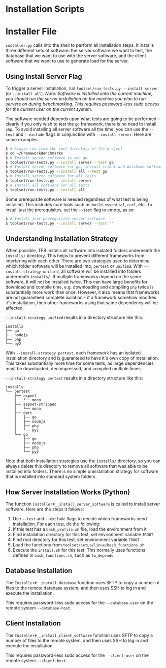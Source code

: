# Installation Scripts

# Installer File

`installer.py` calls into the shell to perform all installation steps. 
It installs three different sets of software: the server software we 
want to test, the database that we want to use with the server software, 
and the client software that we want to use to generate load for the server.

## Using Install Server Flag

To trigger a server installation, run `toolset/run-tests.py --install server` 
(or `--install all`). _Note: Software is installed onto the current machine, 
you should run the server installation on the machine you plan to run 
servers on during benchmarking. This requires password-less sudo access 
for the current user on the current system._

The software needed depends upon what tests are going to be performed--clearly
if you only wish to test the `go` framework, there is no need to install 
`php`. To avoid installing all server software all the time, you can use 
the `--test` and `--exclude` flags in conjunction with `--install server`. 
Here are some examples: 

```bash
$ # Always run from the root directory of the project
$ cd ~/FrameworkBenchmarks
$ # Install server software to run go
$ toolset/run-tests.py --install server --test go
$ # Install server software for go, install client and database software too
$ toolset/run-tests.py --install all --test go
$ # Install server software for all tests
$ toolset/run-tests.py --install server
$ # Install all software for all tests
$ toolset/run-tests.py --install all
```

Some prerequisite software is needed regardless of what test is being
installed. This includes core tools such as `build-essential`, `curl`, etc.
To install just the prerequisites, set the `--test` flag to empty, as so:

```bash
$ # Install just prerequisite server software
$ toolset/run-tests.py --install server --test ''
```

## Understanding Installation Strategy

When possible, TFB installs all software into isolated folders underneath
the `installs/` directory. This helps to prevent different frameworks from 
interfering with each other. There are two strategies used to 
determine which folder software will be installed into, `pertest` or 
`unified`. With `--install-strategy unified`, all software will be 
installed into folders underneath `installs/`. If multiple frameworks depend
on the same software, it will not be installed twice. This can have large 
benefits for download and compile time, e.g. downloading and compiling 
`php` twice is substantially more work than once. However, it also means that
frameworks are not guaranteed complete isolation - if a framework somehow 
modifies it's installation, then other frameworks using that same dependency
will be affected. 

`--install-strategy unified` results in a directory structure like this: 

```
installs
├── go
├── nodejs
├── php
└── py2
```

With `--install-strategy pertest`, each framework has an isolated installation 
directory and is guaranteed to have it's own copy of installation. This takes
substantially more time for some tests, as large dependencies must be downloaded,
decompressed, and compiled multiple times. 

`--install-strategy pertest` results in a directory structure like this: 

```
installs
└── pertest
    ├── aspnet
    │   └── mono
    ├── aspnet-stripped
    │   └── mono
    ├── dart
    │   ├── go
    │   ├── nodejs
    │   ├── php
    │   └── py2
    └── go
        ├── go
        ├── nodejs
        ├── php
        └── py2
```

Note that both installation strategies use the `installs/` directory, so 
you can always delete this directory to remove all software that was able
to be installed into folders. There is no simple uninstallation strategy for 
software that is installed into standard system folders. 

## How Server Installation Works (Python)

The function `Installer#__install_server_software` is called to install
server software. Here are the steps it follows: 

1. Use `--test` and `--exclude` flags to decide which frameworks need installation. For each test, do the following: 
2. If this test has a `bash_profile.sh` file, load the environment from it
3. Find installation directory for this test, set environment variable `IROOT`
4. Find root directory for this test, set environment variable `TROOT`
5. Load the functions from `toolset/setup/linux/bash_functions.sh`
6. Execute the `install.sh` for this test. This normally uses functions 
defined in `bash_functions.sh`, such as `fw_depends`

## Database Installation

The `Installer#__install_database` function uses SFTP to copy a number of 
files to the remote database system, and then uses SSH to log in and 
execute the installation. 

This requires password-less sudo access for the `--database-user` on the 
remote system `--database-host`. 

## Client Installation

The `Installer#__install_client_software` function uses SFTP to copy a number of 
files to the remote system, and then uses SSH to log in and 
execute the installation. 

This requires password-less sudo access for the `--client-user` on the 
remote system `--client-host`. 
